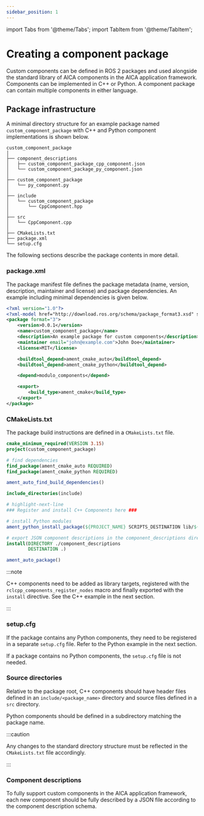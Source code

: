 ```yaml
---
sidebar_position: 1
---
```


import Tabs from '@theme/Tabs';
import TabItem from '@theme/TabItem';

# Creating a component package

Custom components can be defined in ROS 2 packages and used alongside the standard library of AICA components in the
AICA application framework. Components can be implemented in C++ or Python. A component package can contain multiple
components in either language.

## Package infrastructure

A minimal directory structure for an example package named `custom_component_package` with C++ and Python component
implementations is shown below.

```
custom_component_package
│
├── component_descriptions
│   ├── custom_component_package_cpp_component.json
│   └── custom_component_package_py_component.json
│
├── custom_component_package
│   └── py_component.py
│
├── include
│   └── custom_component_package
│       └── CppComponent.hpp
│
├── src
│   └── CppComponent.cpp
│
├── CMakeLists.txt
├── package.xml
└── setup.cfg
```

The following sections describe the package contents in more detail.

### package.xml

The package manifest file defines the package metadata (name, version, description, maintainer and license) and package
dependencies. An example including minimal dependencies is given below.

```xml title="package.xml"
<?xml version="1.0"?>
<?xml-model href="http://download.ros.org/schema/package_format3.xsd" schematypens="http://www.w3.org/2001/XMLSchema"?>
<package format="3">
    <version>0.0.1</version>
    <name>custom_component_package</name>
    <description>An example package for custom components</description>
    <maintainer email="john@example.com">John Doe</maintainer>
    <license>MIT</license>

    <buildtool_depend>ament_cmake_auto</buildtool_depend>
    <buildtool_depend>ament_cmake_python</buildtool_depend>

    <depend>modulo_components</depend>

    <export>
        <build_type>ament_cmake</build_type>
    </export>
</package>
```

### CMakeLists.txt

The package build instructions are defined in a `CMakeLists.txt` file.

```cmake title="CMakeLists.txt"
cmake_minimum_required(VERSION 3.15)
project(custom_component_package)

# find dependencies
find_package(ament_cmake_auto REQUIRED)
find_package(ament_cmake_python REQUIRED)

ament_auto_find_build_dependencies()

include_directories(include)

# highlight-next-line
### Register and install C++ Components here ###

# install Python modules
ament_python_install_package(${PROJECT_NAME} SCRIPTS_DESTINATION lib/${PROJECT_NAME})

# export JSON component descriptions in the component_descriptions directory
install(DIRECTORY ./component_descriptions
        DESTINATION .)

ament_auto_package()
```

:::note

C++ components need to be added as library targets, registered with the `rclcpp_components_register_nodes` macro
and finally exported with the `install` directive. See the C++ example in the next section.

<!-- TODO: link to the next section -->

:::

### setup.cfg

If the package contains any Python components, they need to be registered in a separate `setup.cfg` file. Refer to
the Python example in the next section.

<!-- TODO: link to the next section -->

If a package contains no Python components, the `setup.cfg` file is not needed.

### Source directories

Relative to the package root, C++ components should have header files defined in an `include/<package_name>` directory
and source files defined in a `src` directory.

Python components should be defined in a subdirectory matching the package name.

:::caution

Any changes to the standard directory structure must be reflected in the `CMakeLists.txt` file accordingly.

:::

### Component descriptions

To fully support custom components in the AICA application framework, each new component should be fully described
by a JSON file according to the component description schema.

<!-- TODO: link to the description schema page -->
